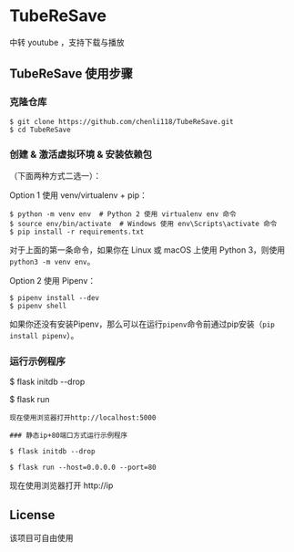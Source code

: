 # TubeReSave
中转 youtube ，支持下载与播放 

## TubeReSave 使用步骤 

### 克隆仓库

```
$ git clone https://github.com/chenli118/TubeReSave.git
$ cd TubeReSave
```
### 创建 & 激活虚拟环境 & 安装依赖包

（下面两种方式二选一）：

Option 1 使用 venv/virtualenv + pip：
```
$ python -m venv env  # Python 2 使用 virtualenv env 命令
$ source env/bin/activate  # Windows 使用 env\Scripts\activate 命令
$ pip install -r requirements.txt
```

对于上面的第一条命令，如果你在 Linux 或 macOS 上使用 Python 3，则使用 `python3 -m venv env`。

Option 2 使用 Pipenv：
```
$ pipenv install --dev
$ pipenv shell
```
如果你还没有安装Pipenv，那么可以在运行`pipenv`命令前通过pip安装（`pip install pipenv`）。

### 运行示例程序 

$ flask initdb --drop 
 
$ flask run  
```
现在使用浏览器打开http://localhost:5000

### 静态ip+80端口方式运行示例程序

$ flask initdb --drop 
 
$ flask run --host=0.0.0.0 --port=80 
```
现在使用浏览器打开 http://ip
 

## License

该项目可自由使用


